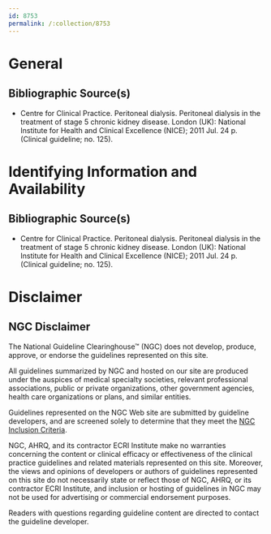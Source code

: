 ```yaml
---
id: 8753
permalink: /:collection/8753
---
```


# General

## Bibliographic Source(s)

- Centre for Clinical Practice. Peritoneal dialysis. Peritoneal dialysis in the treatment of stage 5 chronic kidney disease. London (UK): National Institute for Health and Clinical Excellence (NICE); 2011 Jul. 24 p. (Clinical guideline; no. 125).

# Identifying Information and Availability

## Bibliographic Source(s)

- Centre for Clinical Practice. Peritoneal dialysis. Peritoneal dialysis in the treatment of stage 5 chronic kidney disease. London (UK): National Institute for Health and Clinical Excellence (NICE); 2011 Jul. 24 p. (Clinical guideline; no. 125).

# Disclaimer

## NGC Disclaimer

The National Guideline Clearinghouse™ (NGC) does not develop, produce, approve, or endorse the guidelines represented on this site.

All guidelines summarized by NGC and hosted on our site are produced under the auspices of medical specialty societies, relevant professional associations, public or private organizations, other government agencies, health care organizations or plans, and similar entities.

Guidelines represented on the NGC Web site are submitted by guideline developers, and are screened solely to determine that they meet the [NGC Inclusion Criteria](/help-and-about/summaries/inclusion-criteria).

NGC, AHRQ, and its contractor ECRI Institute make no warranties concerning the content or clinical efficacy or effectiveness of the clinical practice guidelines and related materials represented on this site. Moreover, the views and opinions of developers or authors of guidelines represented on this site do not necessarily state or reflect those of NGC, AHRQ, or its contractor ECRI Institute, and inclusion or hosting of guidelines in NGC may not be used for advertising or commercial endorsement purposes.

Readers with questions regarding guideline content are directed to contact the guideline developer.

